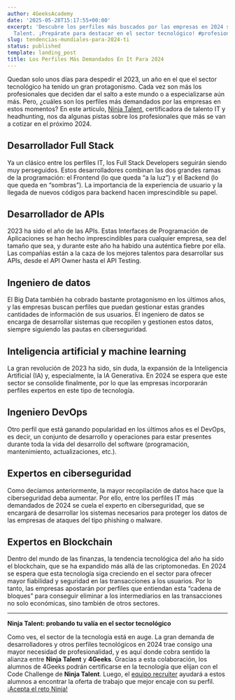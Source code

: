 ```yaml
---
author: 4GeeksAcademy
date: '2025-05-28T15:17:55+00:00'
excerpt: 'Descubre los perfiles más buscados por las empresas en 2024 según Ninja
  Talent. ¡Prepárate para destacar en el sector tecnológico! #profesionalesdemandados'
slug: tendencias-mundiales-para-2024-ti
status: published
template: landing_post
title: Los Perfiles Más Demandados En It Para 2024
---
```

Quedan solo unos días para despedir el 2023, un año en el que el sector tecnológico ha tenido un gran protagonismo. Cada vez son más los profesionales que deciden dar el salto a este mundo o a especializarse aún más. Pero, ¿cuáles son los perfiles más demandados por las empresas en estos momentos? En este artículo, [Ninja Talent](https://ninjatalent.net/), certificadora de talento IT y headhunting, nos da algunas pistas sobre los profesionales que más se van a cotizar en el próximo 2024. 


## Desarrollador Full Stack
Ya un clásico entre los perfiles IT, los Full Stack Developers seguirán siendo muy perseguidos. Estos desarrolladores combinan las dos grandes ramas de la programación: el Frontend (lo que queda “a la luz”) y el Backend (lo que queda en “sombras”). La importancia de la experiencia de usuario y la llegada de nuevos códigos para backend hacen imprescindible su papel.


## Desarrollador de APIs
2023 ha sido el año de las APIs. Estas Interfaces de Programación de Aplicaciones se han hecho imprescindibles para cualquier empresa, sea del tamaño que sea, y durante este año ha habido una auténtica fiebre por ella. Las compañías están a la caza de los mejores talentos para desarrollar sus APIs, desde el API Owner hasta el API Testing. 


## Ingeniero de datos
El Big Data también ha cobrado bastante protagonismo en los últimos años, y las empresas buscan perfiles que puedan gestionar estas grandes cantidades de información de sus usuarios. El ingeniero de datos se encarga de desarrollar sistemas que recopilen y gestionen estos datos, siempre siguiendo las pautas en ciberseguridad.


## Inteligencia artificial y machine learning
La gran revolución de 2023 ha sido, sin duda, la expansión de la Inteligencia Artificial (IA) y, especialmente, la IA Generativa. En 2024 se espera que este sector se consolide finalmente, por lo que las empresas incorporarán perfiles expertos en este tipo de tecnología. 


## Ingeniero DevOps
Otro perfil que está ganando popularidad en los últimos años es el DevOps, es decir, un conjunto de desarrollo y operaciones para estar presentes durante toda la vida del desarrollo del software (programación, mantenimiento, actualizaciones, etc.).


## Expertos en ciberseguridad
Como decíamos anteriormente, la mayor recopilación de datos hace que la ciberseguridad deba aumentar. Por ello, entre los perfiles IT más demandados de 2024 se cuela el experto en ciberseguridad, que se encargará de desarrollar los sistemas necesarios para proteger los datos de las empresas de ataques del tipo phishing o malware. 


## Expertos en Blockchain
Dentro del mundo de las finanzas, la tendencia tecnológica del año ha sido el blockchain, que se ha expandido más allá de las criptomonedas. En 2024 se espera que esta tecnología siga creciendo en el sector para ofrecer mayor fiabilidad y seguridad en las transacciones a los usuarios. Por lo tanto, las empresas apostarán por perfiles que entiendan esta “cadena de bloques” para conseguir eliminar a los intermediarios en las transacciones no solo económicas, sino también de otros sectores. 

---
**Ninja Talent: probando tu valía en el sector tecnológico**

Como ves, el sector de la tecnología está en auge. La gran demanda de desarrolladores y otros perfiles tecnológicos en 2024 trae consigo una mayor necesidad de profesionalidad, y es aquí donde cobra sentido la alianza entre **Ninja Talent** y **4Geeks**. Gracias a esta colaboración, los alumnos de 4Geeks podrán certificarse en la tecnología que elijan con el Code Challenge de **Ninja Talent**. Luego, el [equipo recruiter](https://ninjarecruiter.net) ayudará a estos alumnos a encontrar la oferta de trabajo que mejor encaje con su perfil. [¡Acepta el reto Ninja!](https://app.codechallenge.ninja/formulario-ninja)